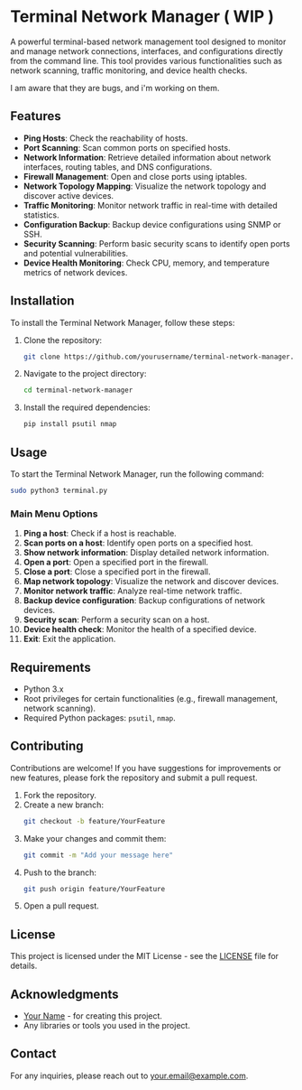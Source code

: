 # Terminal Network Manager ( WIP )

A powerful terminal-based network management tool designed to monitor and manage network connections, interfaces, and configurations directly from the command line. This tool provides various functionalities such as network scanning, traffic monitoring, and device health checks.

I am aware that they are bugs, and i'm working on them.

## Features

- **Ping Hosts**: Check the reachability of hosts.
- **Port Scanning**: Scan common ports on specified hosts.
- **Network Information**: Retrieve detailed information about network interfaces, routing tables, and DNS configurations.
- **Firewall Management**: Open and close ports using iptables.
- **Network Topology Mapping**: Visualize the network topology and discover active devices.
- **Traffic Monitoring**: Monitor network traffic in real-time with detailed statistics.
- **Configuration Backup**: Backup device configurations using SNMP or SSH.
- **Security Scanning**: Perform basic security scans to identify open ports and potential vulnerabilities.
- **Device Health Monitoring**: Check CPU, memory, and temperature metrics of network devices.

## Installation

To install the Terminal Network Manager, follow these steps:

1. Clone the repository:
   ```bash
   git clone https://github.com/yourusername/terminal-network-manager.git
   ```

2. Navigate to the project directory:
   ```bash
   cd terminal-network-manager
   ```

3. Install the required dependencies:
   ```bash
   pip install psutil nmap
   ```

## Usage

To start the Terminal Network Manager, run the following command:

```bash
sudo python3 terminal.py
```

### Main Menu Options

1. **Ping a host**: Check if a host is reachable.
2. **Scan ports on a host**: Identify open ports on a specified host.
3. **Show network information**: Display detailed network information.
4. **Open a port**: Open a specified port in the firewall.
5. **Close a port**: Close a specified port in the firewall.
6. **Map network topology**: Visualize the network and discover devices.
7. **Monitor network traffic**: Analyze real-time network traffic.
8. **Backup device configuration**: Backup configurations of network devices.
9. **Security scan**: Perform a security scan on a host.
10. **Device health check**: Monitor the health of a specified device.
11. **Exit**: Exit the application.

## Requirements

- Python 3.x
- Root privileges for certain functionalities (e.g., firewall management, network scanning).
- Required Python packages: `psutil`, `nmap`.

## Contributing

Contributions are welcome! If you have suggestions for improvements or new features, please fork the repository and submit a pull request.

1. Fork the repository.
2. Create a new branch:
   ```bash
   git checkout -b feature/YourFeature
   ```
3. Make your changes and commit them:
   ```bash
   git commit -m "Add your message here"
   ```
4. Push to the branch:
   ```bash
   git push origin feature/YourFeature
   ```
5. Open a pull request.

## License

This project is licensed under the MIT License - see the [LICENSE](LICENSE) file for details.

## Acknowledgments

- [Your Name](https://github.com/yourusername) - for creating this project.
- Any libraries or tools you used in the project.

## Contact

For any inquiries, please reach out to [your.email@example.com](mailto:your.email@example.com).
